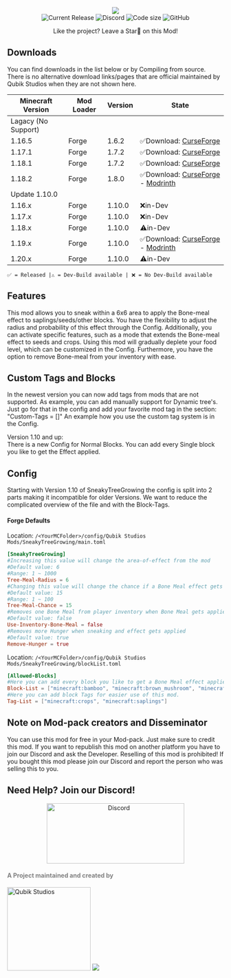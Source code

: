 <center>
    <img src="https://qubik-studios.net/wp-content/uploads/2022/07/Sneaky-Tree-Growing-Banner.png">
    <br>
    <img src="https://img.shields.io/github/v/release/Qubik-Studios/Sneaky-Tree-Growing?include_prereleases&style=flat-square" alt="Current Release">
    <img src="https://img.shields.io/discord/759767022916599808?label=Discord&style=flat-square" alt="Discord">
    <img src="https://img.shields.io/github/languages/code-size/Qubik-Studios/Sneaky-Tree-Growing?style=flat-square" alt="Code size">
    <img alt="GitHub" src="https://img.shields.io/github/license/Qubik-Studios/Sneaky-Tree-Growing?style=flat-square">
    <br>
    <p>Like the project? Leave a Star🌟 on this Mod!</p>
</center>

## Downloads

You can find downloads in the list below or by Compiling from source. There is no alternative download links/pages that
are official maintained by Qubik Studios when they are not shown here.
<br>

| Minecraft Version   | Mod Loader | Version | State                                                                                                                                                                                                                |
|---------------------|------------|---------|----------------------------------------------------------------------------------------------------------------------------------------------------------------------------------------------------------------------|
| Lagacy (No Support) |            |         |                                                                                                                                                                                                                      |
| 1.16.5              | Forge      | 1.6.2   | ✅Download: <a href="https://www.curseforge.com/minecraft/mc-mods/sneaky-tree-growing-forge/files/3627338">CurseForge</a>                                                                                             |
| 1.17.1              | Forge      | 1.7.2   | ✅Download: <a href="https://www.curseforge.com/minecraft/mc-mods/sneaky-tree-growing-forge/files/3568661">CurseForge</a>                                                                                             |
| 1.18.1              | Forge      | 1.7.2   | ✅Download: <a href="https://www.curseforge.com/minecraft/mc-mods/sneaky-tree-growing-forge/files/3627340">CurseForge</a>                                                                                             |
| 1.18.2              | Forge      | 1.8.0   | ✅Download: <a href="https://www.curseforge.com/minecraft/mc-mods/sneaky-tree-growing-forge/files/3789160">CurseForge</a> - <a href="https://modrinth.com/mod/sneaky-tree-growing/version/1.8.0">Modrinth</a>         |
| Update 1.10.0       |            |         |                                                                                                                                                                                                                      |
| 1.16.x              | Forge      | 1.10.0  | ❌in-Dev                                                                                                                                                                                                              |
| 1.17.x              | Forge      | 1.10.0  | ❌in-Dev                                                                                                                                                                                                              |
| 1.18.x              | Forge      | 1.10.0  | ⚠️in-Dev                                                                                                                                                                                                             |
| 1.19.x              | Forge      | 1.10.0  | ✅Download: <a href="https://www.curseforge.com/minecraft/mc-mods/sneaky-tree-growing-forge/files/4540858">CurseForge</a> - <a href="https://modrinth.com/mod/sneaky-tree-growing/version/1.19.x-1.10.0">Modrinth</a> |
| 1.20.x              | Forge      | 1.10.0  | ⚠️in-Dev                                                                                                                                                                                                             |

`✅ = Released |⚠️ = Dev-Build available | ❌ = No Dev-Build available`

## Features

This mod allows you to sneak within a 6x6 area to apply the Bone-meal effect to saplings/seeds/other blocks.
You have the flexibility to adjust the radius and probability of this effect through the Config. Additionally, you can
activate specific features, such as a mode that extends the Bone-meal effect to seeds and crops.
Using this mod will gradually deplete your food level, which can be customized in the Config.
Furthermore, you have the option to remove Bone-meal from your inventory with ease.

## Custom Tags and Blocks

In the newest version you can now add tags from mods that are not supported. As example, you can add manually support
for
Dynamic tree's.
Just go for that in the config and add your favorite mod tag in the section: "Custom-Tags = []"
An example how you use the custom tag system is in the Config.

Version 1.10 and up:<br>
There is a new Config for Normal Blocks. You can add every Single block you like to get the Effect applied.

## Config

Starting with Version 1.10 of SneakyTreeGrowing the config is split into 2 parts making it incompatible for older
Versions.
We want to reduce the complicated overview of the file and with the Block-Tags.

#### Forge Defaults

Location: `/<YourMCFolder>/config/Qubik Studios Mods/SneakyTreeGrowing/main.toml`

```toml
[SneakyTreeGrowing]
#Increasing this value will change the area-of-effect from the mod
#Default value: 6
#Range: 1 ~ 1000
Tree-Meal-Radius = 6
#Changing this value will change the chance if a Bone Meal effect gets applied or not
#Default value: 15
#Range: 1 ~ 100
Tree-Meal-Chance = 15
#Removes one Bone Meal from player inventory when Bone Meal gets applied over Sneaky Tree Growing
#Default value: false
Use-Inventory-Bone-Meal = false
#Removes more Hunger when sneaking and effect gets applied
#Default value: true
Remove-Hunger = true
```

Location: `/<YourMCFolder>/config/Qubik Studios Mods/SneakyTreeGrowing/blockList.toml`

```toml
[Allowed-Blocks]
#Here you can add every block you like to get a Bone Meal effect applied.
Block-List = ["minecraft:bamboo", "minecraft:brown_mushroom", "minecraft:red_mushroom", "minecraft:wheat_seeds", "minecraft:carrots", "minecraft:potatoes", "minecraft:beetroots", "minecraft:melon_stem", "minecraft:pumpkin_stem", "minecraft:big_dripleaf", "minecraft:small_dripleaf"]
#Here you can add block Tags for easier use of this mod.
Tag-List = ["minecraft:crops", "minecraft:saplings"]
```

## Note on Mod-pack creators and Disseminator

You can use this mod for free in your Mod-pack. Just make sure to credit this mod.
If you want to republish this mod on another platform you have to join our Discord and ask the Developer.
Reselling of this mod is prohibited! If you bought this mod please join our Discord and report the person who was
selling this to you.

## Need Help? Join our Discord!

<center>
    <a href="http://discord.qubik-studios.net" target="_blank" rel="noopener noreferrer"><img src="https://discordapp.com/api/guilds/759767022916599808/embed.png?style=banner3" alt="Discord" width="320" height="140" /></a>
    <br>
</center>
    <h4><strong><span style="color: #808080;">A Project maintained and created by</span></strong></h4>
    <a href="https://Qubik-Studios.net" target="_blank"><img src="https://qubik-studios.net/wp-content/uploads/2021/10/QUBIK-STUDIOS-BANNER-DARKMODE.png" alt="Qubik Studios" width="194"/></a>
    <img src="https://qubik-studios.net/wp-content/uploads/2022/07/Divider-Small.png">
